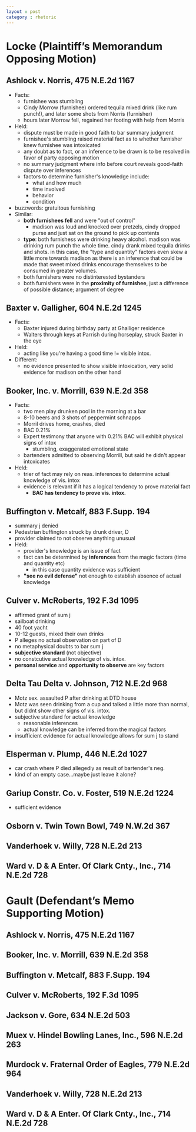 ```yaml
---
layout : post
category : rhetoric
---
```


# Locke (Plaintiff’s Memorandum Opposing Motion)

## Ashlock v. Norris, 475 N.E.2d 1167
- Facts:
	- furnishee was stumbling
	- Cindy Morrow (furnishee) ordered tequila mixed drink (like rum punch!), and later some shots from Norris (furnisher)
	- hours later Morrow fell, regained her footing with help from Morris
- Held:
	- dispute must be made in good faith to bar summary judgment
	- furnishee's stumbling raised material fact as to whether furnisher knew furnishee was intoxicated
	- any doubt as to fact, or an inference to be drawn is to be resolved in favor of party opposing motion
	- no summary judgment where info before court reveals good-faith dispute over inferences
	- factors to determine furnisher's knowledge include:
		- what and how much
		- time involved
		- behavior
		- condition
- buzzwords: gratuitous furnishing
- Similar:
	- **both furnishees fell** and were "out of control"
		- madison was loud and knocked over pretzels, cindy dropped purse and just sat on the ground to pick up contents
	- **type**: both furnishess were drinking heavy alcohol. madison was drinking rum punch the whole time. cindy drank mixed tequila drinks and shots. in this case, the "type and quantity" factors even skew a little more towards madison as there is an inference that could be made that sweet mixed drinks encourage themselves to be consumed in greater volumes.
	- both furnishers were no distinterested bystanders
	- both furnishers were in the **proximity of furnishee**, just a difference of possible distance; argument of degree

## Baxter v. Galligher, 604 N.E.2d 1245
- Facts:
	- Baxter injured during birthday party at Ghalliger residence
	- Walters through keys at Parrish during horseplay, struck Baxter in the eye
- Held:
	- acting like you're having a good time != visible intox.
- Different:
	- no evidence presented to show visible intoxication, very solid evidence for madison on the other hand

## Booker, Inc. v. Morrill, 639 N.E.2d 358
- Facts:
	- two men play drunken pool in the morning at a bar
	- 8-10 beers and 3 shots of peppermint schnapps
	- Morril drives home, crashes, died
	- BAC 0.21%
	- Expert testimony that anyone with 0.21% BAC will exhibit physical signs of intox
		- stumbling, exaggerated emotional state
	- bartenders admitted to observing Morrill, but said he didn't appear intoxicates
- Held:
	- trier of fact may rely on reas. inferences to determine actual knowledge of vis. intox
	- evidence is relevant if it has a logical tendency to prove material fact
		- **BAC has tendency to prove vis. intox.**

## Buffington v. Metcalf, 883 F.Supp. 194
- summary j denied
- Pedestrian buffington struck by drunk driver, D
- provider claimed to not observe anything unusual
- Held:
	- provider's knowledge is an issue of fact
	- fact can be determined by **inferences** from the magic factors (time and quantity etc)
		- in this case quantity evidence was sufficient
	- **"see no evil defense"** not enough to establish absence of actual knowledge

## Culver v. McRoberts, 192 F.3d 1095
- affirmed grant of sum j
- sailboat drinking
- 40 foot yacht
- 10-12 guests, mixed their own drinks
- P alleges no actual observation on part of D
- no metaphysical doubts to bar sum j
- **subjective standard** (not objective)
- no constcutive actual knowledge of vis. intox.
- **personal service** and **opportunity to observe** are key factors

## Delta Tau Delta v. Johnson, 712 N.E.2d 968
- Motz sex. assaulted P after drinking at DTD house
- Motz was seen drinking from a cup and talked a little more than normal, but didnt show other signs of vis. intox.
- subjective standard for actual knowledge
	- reasonable inferences
	- actual knowledge can be inferred from the magical factors
- insufficient evidence for actual knowledge allows for sum j to stand

## Elsperman v. Plump, 446 N.E.2d 1027
- car crash where P died allegedly as result of bartender's neg.
- kind of an empty case...maybe just leave it alone?

## Gariup Constr. Co. v. Foster, 519 N.E.2d 1224
- sufficient evidence 

## Osborn v. Twin Town Bowl, 749 N.W.2d 367
## Vanderhoek v. Willy, 728 N.E.2d 213
## Ward v. D & A Enter. Of Clark Cnty., Inc., 714 N.E.2d 728

# Gault (Defendant’s Memo Supporting Motion)

## Ashlock v. Norris, 475 N.E.2d 1167
## Booker, Inc. v. Morrill, 639 N.E.2d 358
## Buffington v. Metcalf, 883 F.Supp. 194
## Culver v. McRoberts, 192 F.3d 1095
## Jackson v. Gore, 634 N.E.2d 503
## Muex v. Hindel Bowling Lanes, Inc., 596 N.E.2d 263
## Murdock v. Fraternal Order of Eagles, 779 N.E.2d 964
## Vanderhoek v. Willy, 728 N.E.2d 213
## Ward v. D & A Enter. Of Clark Cnty., Inc., 714 N.E.2d 728
